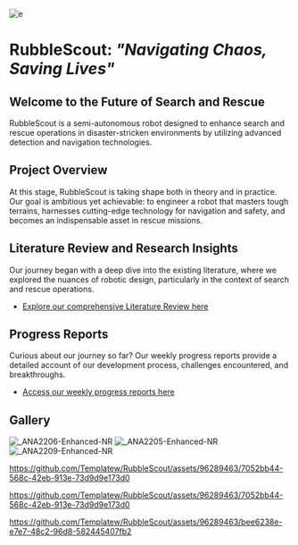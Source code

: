 ![e](https://github.com/Templatew/RubbleScout/assets/96289463/78a19e4e-31b0-42a9-b263-804721911812)



# RubbleScout: *"Navigating Chaos, Saving Lives"*

## Welcome to the Future of Search and Rescue

RubbleScout is a semi-autonomous robot designed to enhance search and rescue operations in disaster-stricken environments by utilizing advanced detection and navigation technologies.

## Project Overview

At this stage, RubbleScout is taking shape both in theory and in practice. Our goal is ambitious yet achievable: to engineer a robot that masters tough terrains, harnesses cutting-edge technology for navigation and safety, and becomes an indispensable asset in rescue missions.

## Literature Review and Research Insights

Our journey began with a deep dive into the existing literature, where we explored the nuances of robotic design, particularly in the context of search and rescue operations.

* [Explore our comprehensive Literature Review here](https://github.com/Templatew/RubbleScout/blob/main/Docs/Literature%20Review/Literature-Review-for-RubbleScout.pdf)

## Progress Reports

Curious about our journey so far? Our weekly progress reports provide a detailed account of our development process, challenges encountered, and breakthroughs.

* [Access our weekly progress reports here](https://github.com/Templatew/RubbleScout/tree/main/Docs/Weekly%20Reports)

## Gallery

![_ANA2206-Enhanced-NR](https://github.com/Templatew/RubbleScout/assets/96289463/67c7b737-274d-427e-b925-bb0a3e7f6b94)
![_ANA2205-Enhanced-NR](https://github.com/Templatew/RubbleScout/assets/96289463/f1961649-e31f-41e6-a3cf-8d939e31c39a)
![_ANA2209-Enhanced-NR](https://github.com/Templatew/RubbleScout/assets/96289463/70f0e853-9d22-4ceb-b1ee-a33c04ef1b1e)





https://github.com/Templatew/RubbleScout/assets/96289463/7052bb44-568c-42eb-913e-73d9d9e173d0



https://github.com/Templatew/RubbleScout/assets/96289463/7052bb44-568c-42eb-913e-73d9d9e173d0



https://github.com/Templatew/RubbleScout/assets/96289463/bee6238e-e7e7-48c2-96d8-582445407fb2













